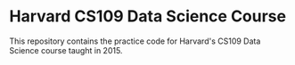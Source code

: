 # Harvard CS109 Data Science Course

This repository contains the practice code for Harvard's CS109 Data Science course taught in 2015.